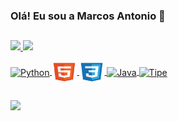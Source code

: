 ### Olá! Eu sou a Marcos Antonio 👋


##
<div>
  <a href="https://github.com/MarcosAntoniox33">
  <img height="180em" src="https://github-readme-stats.vercel.app/api?username=marcos-asm&show_icons=true&theme=dark&include_all_commits=true&count_private=true"/>
  <img height="180em" src="https://github-readme-stats.vercel.app/api/top-langs/?username=marcos-asm&layout=compact&langs_count=7&theme=dark"/>
</div>
  
<div style="display: inline_block"><br>
  <img align="center" alt="Python" height="30" width="40" src="https://cdn.jsdelivr.net/gh/devicons/devicon/icons/python/python-original-wordmark.svg" />
  <img align="center" alt="HTML" height="30" width="40" src="https://raw.githubusercontent.com/devicons/devicon/master/icons/html5/html5-original.svg">
  <img align="center" alt="CSS" height="30" width="40" src="https://raw.githubusercontent.com/devicons/devicon/master/icons/css3/css3-original.svg">
  <img align="center" alt="Java" height="30" width="40" src="https://cdn.jsdelivr.net/gh/devicons/devicon/icons/java/java-original-wordmark.svg" />
          
  <img align="center" alt="Tipe" height="30" width="40" src="https://cdn.jsdelivr.net/gh/devicons/devicon/icons/typescript/typescript-original.svg" />
          
</div>
 
  ##

<div> 
 

  <a href= "https://www.linkedin.com/in/marcos-antonio-santos-martins/" target="_blank"><img src="https://img.shields.io/badge/-LinkedIn-%230077B5?style=for-the-badge&logo=linkedin&logoColor=white" target="_blank"></a> 
 
